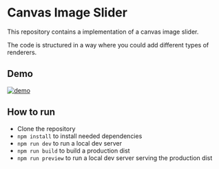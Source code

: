 # Canvas Image Slider

This repository contains a implementation of a canvas image slider.

The code is structured in a way where you could add different types of renderers.

## Demo

[![demo](https://img.youtube.com/vi/4bkVBE5Yyyk/maxresdefault.jpg)](https://youtu.be/dQw4w9WgXcQ)

## How to run
- Clone the repository
- `npm install` to install needed dependencies
- `npm run dev` to run a local dev server
- `npm run build` to build a production dist
- `npm run preview` to run a local dev server serving the production dist

